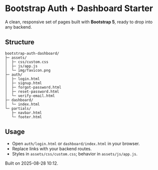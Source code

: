 # Bootstrap Auth + Dashboard Starter

A clean, responsive set of pages built with **Bootstrap 5**, ready to drop into any backend.

## Structure
```
bootstrap-auth-dashboard/
├─ assets/
│  ├─ css/custom.css
│  ├─ js/app.js
│  └─ img/favicon.png
├─ auth/
│  ├─ login.html
│  ├─ signup.html
│  ├─ forgot-password.html
│  ├─ reset-password.html
│  └─ verify-email.html
├─ dashboard/
│  └─ index.html
└─ partials/
   ├─ navbar.html
   └─ footer.html
```

## Usage
- Open `auth/login.html` or `dashboard/index.html` in your browser.
- Replace links with your backend routes.
- Styles in `assets/css/custom.css`; behavior in `assets/js/app.js`.

Built on 2025-08-28 10:12.
